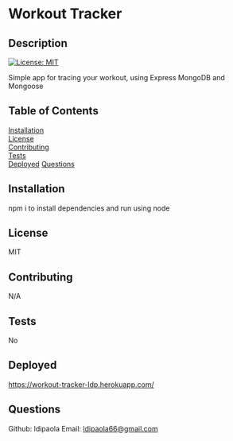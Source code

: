 
  # Workout Tracker

  ## Description
  [![License: MIT](https://img.shields.io/badge/License-MIT-yellow.svg)](https://opensource.org/licenses/MIT)

  Simple app for tracing your workout, using Express MongoDB and Mongoose


  ## Table of Contents  
  [Installation](#Installation)  
  [License](#License)  
  [Contributing](#Contributing)  
  [Tests](#Tests)  
  [Deployed](#Deployed) 
  [Questions](#Questions) 
   



  ## Installation
  npm i to install dependencies and run using node 

  ## License
  MIT

  ## Contributing
  N/A

  ## Tests
  No

  ## Deployed
  https://workout-tracker-ldp.herokuapp.com/

  ## Questions
  Github: ldipaola
  Email: ldipaola66@gmail.com
